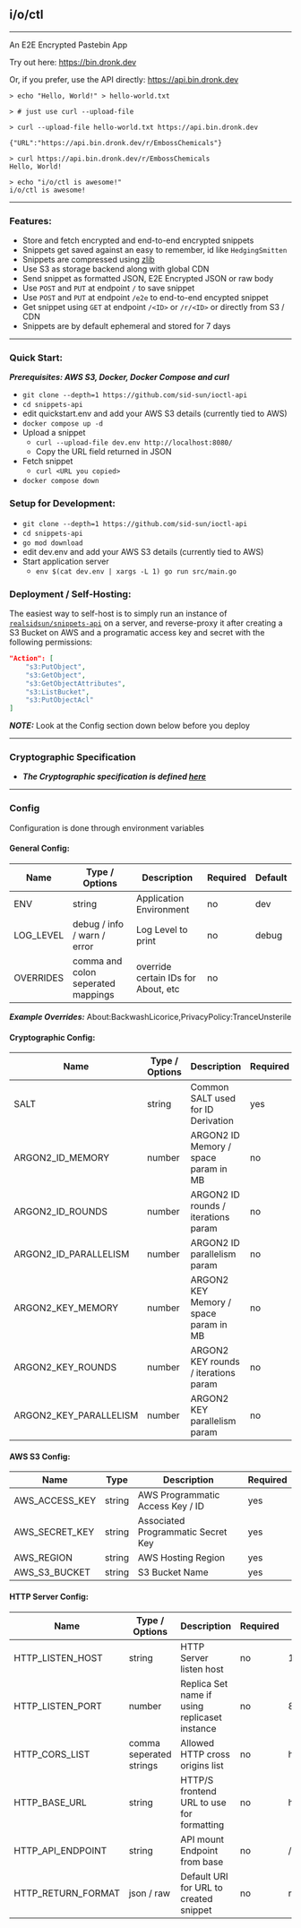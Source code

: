 ## i/o/ctl
---
An E2E Encrypted Pastebin App

Try out here: https://bin.dronk.dev

Or, if you prefer, use the API directly: https://api.bin.dronk.dev

```
> echo "Hello, World!" > hello-world.txt 

> # just use curl --upload-file

> curl --upload-file hello-world.txt https://api.bin.dronk.dev

{"URL":"https://api.bin.dronk.dev/r/EmbossChemicals"}

> curl https://api.bin.dronk.dev/r/EmbossChemicals
Hello, World!

> echo "i/o/ctl is awesome!"
i/o/ctl is awesome!
```
---

### Features:
- Store and fetch encrypted and end-to-end encrypted snippets
- Snippets get saved against an easy to remember, id like `HedgingSmitten` 
- Snippets are compressed using [zlib](https://en.wikipedia.org/wiki/Zlib)
- Use S3 as storage backend along with global CDN
- Send snippet as formatted JSON, E2E Encrypted JSON or raw body
- Use `POST` and `PUT` at endpoint `/` to save snippet
- Use `POST` and `PUT` at endpoint `/e2e` to end-to-end encypted snippet
- Get snippet using `GET` at endpoint `/<ID>` or `/r/<ID>` or directly from S3 / CDN
- Snippets are by default ephemeral and stored for 7 days

---

### Quick Start:
***Prerequisites: AWS S3, Docker, Docker Compose and curl***
- `git clone --depth=1 https://github.com/sid-sun/ioctl-api`
- `cd snippets-api`
- edit quickstart.env and add your AWS S3 details (currently tied to AWS)
- `docker compose up -d`
- Upload a snippet
    - `curl --upload-file dev.env http://localhost:8080/`
    - Copy the URL field returned in JSON
- Fetch snippet
    - `curl <URL you copied>`
- `docker compose down`

### Setup for Development:
- `git clone --depth=1 https://github.com/sid-sun/ioctl-api`
- `cd snippets-api`
- `go mod download`
- edit dev.env and add your AWS S3 details (currently tied to AWS)
- Start application server
  - `env $(cat dev.env | xargs -L 1) go run src/main.go`

### Deployment / Self-Hosting:
The easiest way to self-host is to simply run an instance of [`realsidsun/snippets-api`](https://hub.docker.com/repository/docker/realsidsun/snippets-api) on a server, and reverse-proxy it after creating a S3 Bucket on AWS and a programatic access key and secret with the following permissions:

```json
"Action": [
    "s3:PutObject",
    "s3:GetObject",
    "s3:GetObjectAttributes",
    "s3:ListBucket",
    "s3:PutObjectAcl"
]
```

***NOTE:*** Look at the Config section down below before you deploy

---

### Cryptographic Specification
- ***The Cryptographic specification is defined [here](https://github.com/Sid-Sun/cryptography/blob/c3234ab9e4b71fcee2a927a7a4f19a663b8d3e8c/specifications/ioctl.md)***

---

### Config
Configuration is done through environment variables

#### General Config:

| Name      | Type / Options                     | Description                         | Required | Default |
|-----------|------------------------------------|-------------------------------------|----------|---------|
| ENV       | string                             | Application Environment             | no       | dev     |
| LOG_LEVEL | debug / info / warn / error        | Log Level to print                  | no       | debug   |
| OVERRIDES | comma and colon seperated mappings | override certain IDs for About, etc | no       |         |

***Example Overrides:*** About:BackwashLicorice,PrivacyPolicy:TranceUnsterile

#### Cryptographic Config:

| Name                   | Type / Options | Description                           | Required | Default |
|------------------------|----------------|---------------------------------------|----------|---------|
| SALT                   | string         | Common SALT used for ID Derivation    | yes      |         |
| ARGON2_ID_MEMORY       | number         | ARGON2 ID Memory / space param in MB  | no       | 32      |
| ARGON2_ID_ROUNDS       | number         | ARGON2 ID rounds / iterations param   | no       | 32      |
| ARGON2_ID_PARALLELISM  | number         | ARGON2 ID parallelism param           | no       | 12      |
| ARGON2_KEY_MEMORY      | number         | ARGON2 KEY Memory / space param in MB | no       | 64      |
| ARGON2_KEY_ROUNDS      | number         | ARGON2 KEY rounds / iterations param  | no       | 12      |
| ARGON2_KEY_PARALLELISM | number         | ARGON2 KEY parallelism param          | no       | 16      |

#### AWS S3 Config:

| Name           | Type   | Description                        | Required |
|----------------|--------|------------------------------------|----------|
| AWS_ACCESS_KEY | string | AWS Programmatic Access Key / ID   | yes      |
| AWS_SECRET_KEY | string | Associated Programmatic Secret Key | yes      |
| AWS_REGION     | string | AWS Hosting Region                 | yes      |
| AWS_S3_BUCKET  | string | S3 Bucket Name                     | yes      |

#### HTTP Server Config:

| Name               | Type / Options           | Description                                   | Required | Default               |
|--------------------|--------------------------|-----------------------------------------------|----------|-----------------------|
| HTTP_LISTEN_HOST   | string                   | HTTP Server listen host                       | no       | 127.0.0.1             |
| HTTP_LISTEN_PORT   | number                   | Replica Set name if using replicaset instance | no       | 8080                  |
| HTTP_CORS_LIST     | comma seperated strings  | Allowed HTTP cross origins list               | no       | http://localhost:*    |
| HTTP_BASE_URL      | string                   | HTTP/S frontend URL to use for formatting     | no       | http://localhost:8080 |
| HTTP_API_ENDPOINT  | string                   | API mount Endpoint from base                  | no       | /snippets             |
| HTTP_RETURN_FORMAT | json / raw               | Default URI for URL to created snippet        | no       | raw                   |
